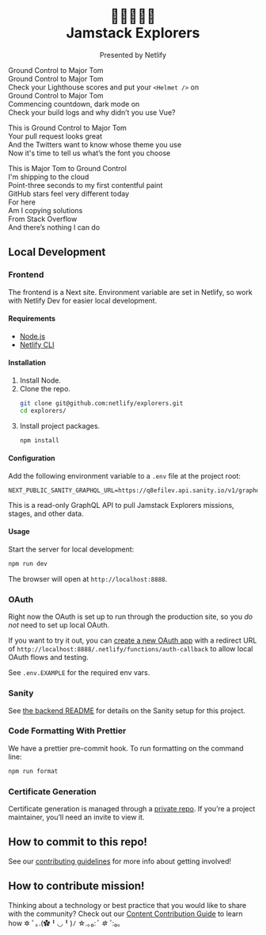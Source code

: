 <h1 align="center">
  🚀👩‍🚀👨‍🚀<br />
  Jamstack Explorers
</h1>

<p align="center">Presented by Netlify</p>

Ground Control to Major Tom  
Ground Control to Major Tom  
Check your Lighthouse scores and put your `<Helmet />` on  
Ground Control to Major Tom  
Commencing countdown, dark mode on  
Check your build logs and why didn’t you use Vue?

This is Ground Control to Major Tom  
Your pull request looks great  
And the Twitters want to know whose theme you use  
Now it's time to tell us what’s the font you choose

This is Major Tom to Ground Control  
I'm shipping to the cloud  
Point-three seconds to my first contentful paint  
GitHub stars feel very different today  
For here  
Am I copying solutions  
From Stack Overflow  
And there’s nothing I can do

## Local Development

### Frontend

The frontend is a Next site. Environment variable are set in Netlify, so work with Netlify Dev for easier local development.

#### Requirements

- [Node.js](https://nodejs.org/)
- [Netlify CLI](https://docs.netlify.com/cli/get-started/#installation)

#### Installation

1. Install Node.
1. Clone the repo.
    ```sh
    git clone git@github.com:netlify/explorers.git
    cd explorers/
    ```
1. Install project packages.
    ```sh
    npm install
    ```

#### Configuration

Add the following environment variable to a `.env` file at the project root:

```
NEXT_PUBLIC_SANITY_GRAPHQL_URL=https://q8efilev.api.sanity.io/v1/graphql/production/default
```

This is a read-only GraphQL API to pull Jamstack Explorers missions, stages, and other data.

#### Usage

Start the server for local development:

```sh
npm run dev
```

The browser will open at `http://localhost:8888`.

### OAuth

Right now the OAuth is set up to run through the production site, so you _do not_ need to set up local OAuth.

If you want to try it out, you can [create a new OAuth app](https://app.netlify.com/user/applications) with a redirect URL of `http://localhost:8888/.netlify/functions/auth-callback` to allow local OAuth flows and testing.

See `.env.EXAMPLE` for the required env vars.

### Sanity

See [the backend README](/backend/README.md) for details on the Sanity setup for this project.

### Code Formatting With Prettier

We have a prettier pre-commit hook. To run formatting on the command line:

```sh
npm run format
```

### Certificate Generation

Certificate generation is managed through a [private repo](https://github.com/sdras/az-certificate). If you’re a project maintainer, you’ll need an invite to view it.

## How to commit to this repo!

See our [contributing guidelines](/CONTRIBUTING.md) for more info about getting involved!

## How to contribute mission!

Thinking about a technology or best practice that you would like to share with the community? Check out our [Content Contribution Guide](https://www.notion.so/netlify/Content-Contribution-Guide-7e8c17246a524dec85ffe9525084403c) to learn how ✲ ﾟ｡.(✿╹◡╹)ﾉ ☆.｡₀:_ﾟ ✲ ﾟ_:₀｡
